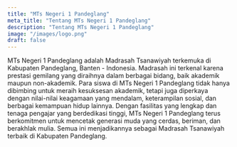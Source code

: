 ```yaml
---
title: "MTs Negeri 1 Pandeglang"
meta_title: "Tentang MTs Negeri 1 Pandeglang"
description: "Tentang MTs Negeri 1 Pandeglang"
image: "/images/logo.png"
draft: false
---
```


MTs Negeri 1 Pandeglang adalah Madrasah Tsanawiyah terkemuka di Kabupaten Pandeglang, Banten - Indonesia. Madrasah ini terkenal karena prestasi gemilang yang diraihnya dalam berbagai bidang, baik akademik maupun non-akademik. Para siswa di MTs Negeri 1 Pandeglang tidak hanya dibimbing untuk meraih kesuksesan akademik, tetapi juga diperkaya dengan nilai-nilai keagamaan yang mendalam, keterampilan sosial, dan berbagai kemampuan hidup lainnya. Dengan fasilitas yang lengkap dan tenaga pengajar yang berdedikasi tinggi, MTs Negeri 1 Pandeglang terus berkomitmen untuk mencetak generasi muda yang cerdas, beriman, dan berakhlak mulia. Semua ini menjadikannya sebagai Madrasah Tsanawiyah terbaik di Kabupaten Pandeglang.
